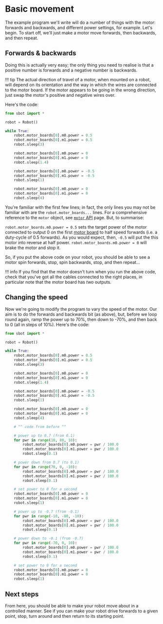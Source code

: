 # Basic movement

The example program we'll write will do a number of things with the motor: forwards and backwards, and different power settings, for example. Let's begin. To start off, we'll just make a motor move forwards, then backwards, and then repeat.

## Forwards & backwards

Doing this is actually very easy; the only thing you need to realise is that a positive number is forwards and a negative number is backwards.

!!! tip
    The actual direction of travel of a motor, when mounted on a robot, will depend on its orientation and the way in which the wires are connected to the motor board. If the motor appears to be going in the wrong direction, just swap the motor's positive and negative wires over.

Here's the code:

```python
from sbot import *

robot = Robot()

while True:
    robot.motor_boards[0].m0.power = 0.5
    robot.motor_boards[0].m1.power = 0.5
    robot.sleep(3)

    robot.motor_boards[0].m0.power = 0
    robot.motor_boards[0].m1.power = 0
    robot.sleep(1.4)

    robot.motor_boards[0].m0.power = -0.5
    robot.motor_boards[0].m1.power = -0.5
    robot.sleep(1)

    robot.motor_boards[0].m0.power = 0
    robot.motor_boards[0].m1.power = 0
    robot.sleep(4)
```

You're familiar with the first few lines; in fact, the only lines you may not be familiar with are the `robot.motor_boards...` lines. For a comprehensive reference to the `motor` object, see [`motor` API](../programming/motor-board.md) page.
But, to summarise:

`robot.motor_boards.m0.power = 0.5` sets the target power of the motor connected to output 0 on the first [motor board](../kit/motor-board.md) to half speed forwards (i.e. a duty-cycle of 0.5 forwards). As you would expect, then, `-0.5` will put the this motor into reverse at half power.
`robot.motor_boards.m0.power = 0` will brake the motor and stop it.

So, if you put the above code on your robot, you should be able to see a motor spin forwards, stop, spin backwards, stop, and then repeat...

!!! info
    If you find that the motor doesn't turn when you run the above code, check that you've got all the cables connected to the right places, in particular note that the motor board has _two_ outputs.

## Changing the speed

Now we're going to modify the program to vary the speed of the motor. Our aim is to do the forwards and backwards bit (as above), but, before we loop round again, ramp the power up to 70%, then down to -70%, and then back to 0 (all in steps of 10%). Here's the code:

```python
from sbot import *

robot = Robot()

while True:
    robot.motor_boards[0].m0.power = 0.5
    robot.motor_boards[0].m1.power = 0.5
    robot.sleep(3)

    robot.motor_boards[0].m0.power = 0
    robot.motor_boards[0].m1.power = 0
    robot.sleep(1.4)

    robot.motor_boards[0].m0.power = -0.5
    robot.motor_boards[0].m1.power = -0.5
    robot.sleep(1)

    robot.motor_boards[0].m0.power = 0
    robot.motor_boards[0].m1.power = 0
    robot.sleep(4)

    # ^^ code from before ^^

    # power up to 0.7 (from 0.1)
    for pwr in range(10, 80, 10):
        robot.motor_boards[0].m0.power = pwr / 100.0
        robot.motor_boards[0].m1.power = pwr / 100.0
        robot.sleep(0.1)

    # power down from 0.7 (to 0.1)
    for pwr in range(70, 0, -10):
        robot.motor_boards[0].m0.power = pwr / 100.0
        robot.motor_boards[0].m1.power = pwr / 100.0
        robot.sleep(0.1)

    # set power to 0 for a second
    robot.motor_boards[0].m0.power = 0
    robot.motor_boards[0].m1.power = 0
    robot.sleep(1)

    # power up to -0.7 (from -0.1)
    for pwr in range(-10, -80, -10):
        robot.motor_boards[0].m0.power = pwr / 100.0
        robot.motor_boards[0].m1.power = pwr / 100.0
        robot.sleep(0.1)

    # power down to -0.1 (from -0.7)
    for pwr in range(-70, 0, 10):
        robot.motor_boards[0].m0.power = pwr / 100.0
        robot.motor_boards[0].m1.power = pwr / 100.0
        robot.sleep(0.1)

    # set power to 0 for a second
    robot.motor_boards[0].m0.power = 0
    robot.motor_boards[0].m1.power = 0
    robot.sleep(1)
```

## Next steps

From here, you should be able to make your robot move about in a controlled manner. See if you can make your robot drive forwards to a given point, stop, turn around and then return to its starting point.
